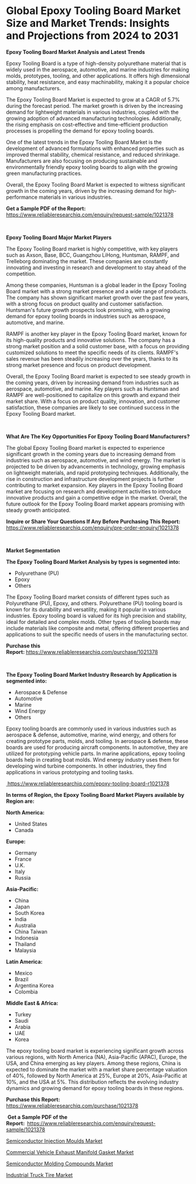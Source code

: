 <p><h1>Global Epoxy Tooling Board Market Size and Market Trends: Insights and Projections from 2024 to 2031</h1></p><p><strong>Epoxy Tooling Board Market Analysis and Latest Trends</strong></p>
<p><p>Epoxy Tooling Board is a type of high-density polyurethane material that is widely used in the aerospace, automotive, and marine industries for making molds, prototypes, tooling, and other applications. It offers high dimensional stability, heat resistance, and easy machinability, making it a popular choice among manufacturers.</p><p>The Epoxy Tooling Board Market is expected to grow at a CAGR of 5.7% during the forecast period. The market growth is driven by the increasing demand for lightweight materials in various industries, coupled with the growing adoption of advanced manufacturing technologies. Additionally, the rising emphasis on cost-effective and time-efficient production processes is propelling the demand for epoxy tooling boards.</p><p>One of the latest trends in the Epoxy Tooling Board Market is the development of advanced formulations with enhanced properties such as improved thermal stability, chemical resistance, and reduced shrinkage. Manufacturers are also focusing on producing sustainable and environmentally friendly epoxy tooling boards to align with the growing green manufacturing practices.</p><p>Overall, the Epoxy Tooling Board Market is expected to witness significant growth in the coming years, driven by the increasing demand for high-performance materials in various industries.</p></p>
<p><strong>Get a Sample PDF of the Report:&nbsp;</strong> <a href="https://www.reliableresearchiq.com/enquiry/request-sample/1021378">https://www.reliableresearchiq.com/enquiry/request-sample/1021378</a></p>
<p>&nbsp;</p>
<p><strong>Epoxy Tooling Board Major Market Players</strong></p>
<p><p>The Epoxy Tooling Board market is highly competitive, with key players such as Axson, Base, BCC, Guangzhou LiHong, Huntsman, RAMPF, and Trelleborg dominating the market. These companies are constantly innovating and investing in research and development to stay ahead of the competition.</p><p>Among these companies, Huntsman is a global leader in the Epoxy Tooling Board market with a strong market presence and a wide range of products. The company has shown significant market growth over the past few years, with a strong focus on product quality and customer satisfaction. Huntsman's future growth prospects look promising, with a growing demand for epoxy tooling boards in industries such as aerospace, automotive, and marine.</p><p>RAMPF is another key player in the Epoxy Tooling Board market, known for its high-quality products and innovative solutions. The company has a strong market position and a solid customer base, with a focus on providing customized solutions to meet the specific needs of its clients. RAMPF's sales revenue has been steadily increasing over the years, thanks to its strong market presence and focus on product development.</p><p>Overall, the Epoxy Tooling Board market is expected to see steady growth in the coming years, driven by increasing demand from industries such as aerospace, automotive, and marine. Key players such as Huntsman and RAMPF are well-positioned to capitalize on this growth and expand their market share. With a focus on product quality, innovation, and customer satisfaction, these companies are likely to see continued success in the Epoxy Tooling Board market.</p></p>
<p>&nbsp;</p>
<p><strong>What Are The Key Opportunities For Epoxy Tooling Board Manufacturers?</strong></p>
<p><p>The global Epoxy Tooling Board market is expected to experience significant growth in the coming years due to increasing demand from industries such as aerospace, automotive, and wind energy. The market is projected to be driven by advancements in technology, growing emphasis on lightweight materials, and rapid prototyping techniques. Additionally, the rise in construction and infrastructure development projects is further contributing to market expansion. Key players in the Epoxy Tooling Board market are focusing on research and development activities to introduce innovative products and gain a competitive edge in the market. Overall, the future outlook for the Epoxy Tooling Board market appears promising with steady growth anticipated.</p></p>
<p><strong>Inquire or Share Your Questions If Any Before Purchasing This Report:</strong> <a href="https://www.reliableresearchiq.com/enquiry/pre-order-enquiry/1021378">https://www.reliableresearchiq.com/enquiry/pre-order-enquiry/1021378</a></p>
<p>&nbsp;</p>
<p><strong>Market Segmentation</strong></p>
<p><strong>The Epoxy Tooling Board Market Analysis by types is segmented into:</strong></p>
<p><ul><li>Polyurethane (PU)</li><li>Epoxy</li><li>Others</li></ul></p>
<p><p>The Epoxy Tooling Board market consists of different types such as Polyurethane (PU), Epoxy, and others. Polyurethane (PU) tooling board is known for its durability and versatility, making it popular in various industries. Epoxy tooling board is valued for its high precision and stability, ideal for detailed and complex molds. Other types of tooling boards may include materials like composite and metal, offering different properties and applications to suit the specific needs of users in the manufacturing sector.</p></p>
<p><strong>Purchase this Report:&nbsp;</strong><a href="https://www.reliableresearchiq.com/purchase/1021378">https://www.reliableresearchiq.com/purchase/1021378</a></p>
<p>&nbsp;</p>
<p><strong>The Epoxy Tooling Board Market Industry Research by Application is segmented into:</strong></p>
<p><ul><li>Aerospace & Defense</li><li>Automotive</li><li>Marine</li><li>Wind Energy</li><li>Others</li></ul></p>
<p><p>Epoxy tooling boards are commonly used in various industries such as aerospace & defense, automotive, marine, wind energy, and others for creating prototype parts, molds, and tooling. In aerospace & defense, these boards are used for producing aircraft components. In automotive, they are utilized for prototyping vehicle parts. In marine applications, epoxy tooling boards help in creating boat molds. Wind energy industry uses them for developing wind turbine components. In other industries, they find applications in various prototyping and tooling tasks.</p></p>
<p><a href="https://www.reliableresearchiq.com/epoxy-tooling-board-r1021378">&nbsp;https://www.reliableresearchiq.com/epoxy-tooling-board-r1021378</a></p>
<p><strong>In terms of Region, the Epoxy Tooling Board Market Players available by Region are:</strong></p>
<p>
    <p> <strong> North America: </strong>
        <ul>
            <li>United States</li>
            <li>Canada</li>
        </ul>
        </p> 
    <p> <strong> Europe: </strong>
        <ul>
            <li>Germany</li>
            <li>France</li>
            <li>U.K.</li>
            <li>Italy</li>
            <li>Russia</li>
        </ul>
        </p> 
    <p> <strong> Asia-Pacific: </strong>
        <ul>
            <li>China</li>
            <li>Japan</li>
            <li>South Korea</li>
            <li>India</li>
            <li>Australia</li>
            <li>China Taiwan</li>
            <li>Indonesia</li>
            <li>Thailand</li>
            <li>Malaysia</li>
        </ul>
        </p> 
    <p> <strong> Latin America: </strong>
        <ul>
            <li>Mexico</li>
            <li>Brazil</li>
            <li>Argentina Korea</li>
            <li>Colombia</li>
        </ul>
        </p> 
    <p> <strong> Middle East & Africa: </strong>
        <ul>
            <li>Turkey</li>
            <li>Saudi</li>
            <li>Arabia</li>
            <li>UAE</li>
            <li>Korea</li>
        </ul>
    </p>
    </p>
<p><p>The epoxy tooling board market is experiencing significant growth across various regions, with North America (NA), Asia-Pacific (APAC), Europe, the USA, and China emerging as key players. Among these regions, China is expected to dominate the market with a market share percentage valuation of 40%, followed by North America at 25%, Europe at 20%, Asia-Pacific at 10%, and the USA at 5%. This distribution reflects the evolving industry dynamics and growing demand for epoxy tooling boards in these regions.</p></p>
<p><strong>Purchase this Report: </strong><a href="https://www.reliableresearchiq.com/purchase/1021378">https://www.reliableresearchiq.com/purchase/1021378</a></p>
<p>&nbsp;<strong>Get a Sample PDF of the Report:&nbsp;&nbsp;</strong><a href="https://www.reliableresearchiq.com/enquiry/request-sample/1021378">https://www.reliableresearchiq.com/enquiry/request-sample/1021378</a></p>
<p><strong></strong></p>
<p><p><a href="https://github.com/tusomamen9/Market-Research-Report-List-1/blob/main/semiconductor-injection-moulds-market.md">Semiconductor Injection Moulds Market</a></p><p><a href="https://medium.com/@kathleenjacksond65/global-commercial-vehicle-exhaust-manifold-gasket-market-trends-insights-into-growth-opportunities-bec675d62a2d">Commercial Vehicle Exhaust Manifold Gasket Market</a></p><p><a href="https://github.com/evanppinks/Market-Research-Report-List-1/blob/main/semiconductor-molding-compounds-market.md">Semiconductor Molding Compounds Market</a></p><p><a href="https://medium.com/@jeniw10236654655/global-industrial-truck-tire-industry-types-applications-market-players-regional-growth-285f3949069d">Industrial Truck Tire Market</a></p></p>